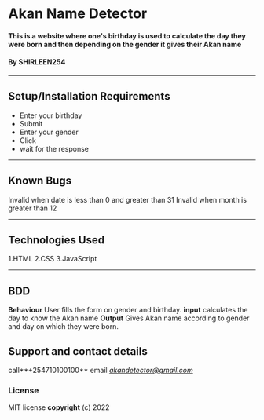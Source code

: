 # Akan Name Detector
#### This is a website where one's birthday is used to calculate the day they were born and then depending on the gender it gives their Akan name
#### By **SHIRLEEN254**
_________
## Setup/Installation Requirements
* Enter your birthday
* Submit
* Enter your gender
* Click
* wait for the response
________
## Known Bugs
Invalid when date is less than 0 and greater than 31
Invalid when month is greater than 12
________
## Technologies Used
1.HTML
2.CSS
3.JavaScript
________
## BDD
**Behaviour**
User fills the form on gender and birthday.
**input**
calculates the day to know the Akan name
**Output**
Gives Akan name according to gender and day on which they were born.
## Support and contact details
call**+254710100100** 
email *akandetector@gmail.com*
### License
MIT license
**copyright**
(c) 2022
